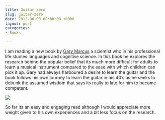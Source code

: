 ```yaml
---
title: Guitar zero
slug: guitar-zero
date: 2012-06-08 00:00:00 +0000
layout: post
categories: 
- Books

---
```

I am reading a new book by [Gary Marcus][garymarcus] a scientist who in his professional life studies languages and cognitive science. In this book he explores the research behind the popular belief that its much more difficult for adults to learn a musical instrument compared to the ease with which children can pick it up. Gary had always harboured a desire to learn the guitar and the book follows his own journey to learn the guitar in his 40&#x2019;s as he seeks to debunk the assumed wisdom that says its really to late for him to become competent.

[![][williampickup]][amazon]

So far its an easy and engaging read although I would appreciate more weight given to his own experiences and a bit less focus on the research.

[amazon]: http://www.amazon.com/Guitar-Zero-Science-Becoming-Paperback/dp/B00E7G65QG/ref=sr_1_2?sr=8-2&amp;ie=UTF8&amp;keywords=guitar%2Bzero&amp;tag=slowlane-20&amp;qid=1414303692
[garymarcus]: http://garymarcus.com/books/guitarzero.html
[williampickup]: /assets/images/2014/02/41WKy8RxHqL.jpg
